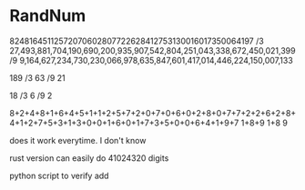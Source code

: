 # RandNum

82481645112572070602807722628412753130016017350064197
/3 27,493,881,704,190,690,200,935,907,542,804,251,043,338,672,450,021,399
/9 9,164,627,234,730,230,066,978,635,847,601,417,014,446,224,150,007,133

189
/3 63
/9 21

18
/3 6
/9 2


8+2+4+8+1+6+4+5+1+1+2+5+7+2+0+7+0+6+0+2+8+0+7+7+2+2+6+2+8+4+1+2+7+5+3+1+3+0+0+1+6+0+1+7+3+5+0+0+6+4+1+9+7
1+8+9
1+8
9

does it work everytime.
I don't know

rust version can easily do 41024320 digits

python script to verify add
